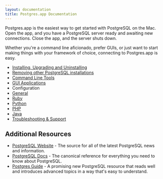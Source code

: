 ```yaml
---
layout: documentation
title: Postgres.app Documentation
---
```


Postgres.app is the easiest way to get started with PostgreSQL on the Mac. Open the app, and you have a PostgreSQL server ready and awaiting new connections. Close the app, and the server shuts down.

Whether you're a command line aficionado, prefer GUIs, or just want to start making things with your framework of choice, connecting to Postgres.app is easy.

- [Installing, Upgrading and Uninstalling](install.html)
- [Removing other PostgreSQL installations](remove.html)
- [Command Line Tools](cli-tools.html)
- [GUI Applications](gui-tools.html)
- Configuration
 - [General](configuration-general.html)
 - [Ruby](configuration-ruby.html)
 - [Python](configuration-python.html)
 - [PHP](configuration-php.html)
 - [Java](configuration-java.html)
- [Troubleshooting & Support](troubleshooting.html)

## Additional Resources

- [PostgreSQL Website](http://www.postgresql.org/) - The source for all of the latest PostgreSQL news and information.
- [PostgreSQL Docs](http://www.postgresql.org/docs/9.3/interactive/index.html) - The canonical reference for everything you need to know about PostgreSQL.
- [Postgres Guide](http://postgresguide.com/) - A promising new PostgreSQL resource that reads well and introduces advanced topics in a way that's easy to understand.
